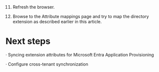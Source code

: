 11. Refresh the browser.

12. Browse to the Attribute mappings page and try to map the directory extension as described earlier in this article.

# Next steps

· Syncing extension attributes for Microsoft Entra Application Provisioning

· Configure cross-tenant synchronization